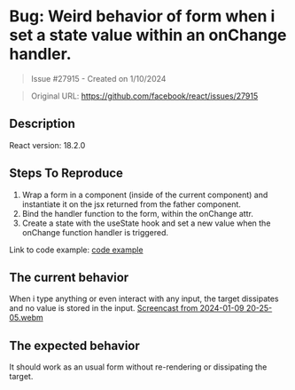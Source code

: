 # Bug: Weird behavior of form when i set a state value within an onChange handler.

> Issue #27915 - Created on 1/10/2024

> Original URL: https://github.com/facebook/react/issues/27915

## Description

<!--
  Please provide a clear and concise description of what the bug is. Include
  screenshots if needed. Please test using the latest version of the relevant
  React packages to make sure your issue has not already been fixed.
-->

React version: 18.2.0

## Steps To Reproduce

1. Wrap a form in a component (inside of the current component) and instantiate it on the jsx returned from the father component.
2. Bind the handler function to the form, within the onChange attr.
3. Create a state with the useState hook and set a new value when the onChange function handler is triggered.

<!--
  Your bug will get fixed much faster if we can run your code and it doesn't
  have dependencies other than React. Issues without reproduction steps or
  code examples may be immediately closed as not actionable.
-->

Link to code example: [code example](https://codesandbox.io/p/sandbox/modest-ully-zhw7xt?file=%2Fsrc%2FApp.tsx)

<!--
  Please provide a CodeSandbox (https://codesandbox.io/s/new), a link to a
  repository on GitHub, or provide a minimal code example that reproduces the
  problem. You may provide a screenshot of the application if you think it is
  relevant to your bug report. Here are some tips for providing a minimal
  example: https://stackoverflow.com/help/mcve.
-->

## The current behavior

When i type anything or even interact with any input, the target dissipates and no value is stored in the input.
[Screencast from 2024-01-09 20-25-05.webm](https://github.com/facebook/react/assets/99749798/d4e439fb-aa1a-4fc6-a47a-2c5674c10bc4)

## The expected behavior

It should work as an usual form without re-rendering or dissipating the target.
